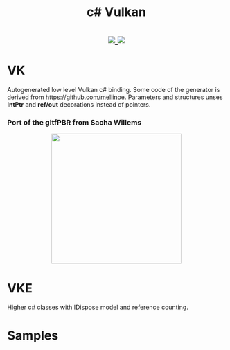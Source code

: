 <h1 align="center">
  c# Vulkan
  <br>  
<p align="center">
  <a href="https://www.nuget.org/packages/Vulkan">
    <img src="https://buildstats.info/nuget/Vulkan">
  </a>
  <a href="https://www.paypal.me/GrandTetraSoftware">
    <img src="https://img.shields.io/badge/Donate-PayPal-green.svg">
  </a>
</p>
</h1>

# VK
Autogenerated low level Vulkan c# binding. Some code of the generator is derived from https://github.com/mellinoe.
Parameters and structures unses **IntPtr** and **ref/out** decorations instead of pointers.

### Port of the gltfPBR from Sacha Willems
<p align="center">
  <a href="https://github.com/jpbruyere/vkvg/blob/master/samples/pbrSashaWillem/screenshot.png">
    <kbd><img src="https://github.com/jpbruyere/vkvg/blob/master/samples/pbrSashaWillem/screenshot.png" height="300"></kbd>
  </a>
</p>

# VKE
Higher c# classes with IDispose model and reference counting.

# Samples
